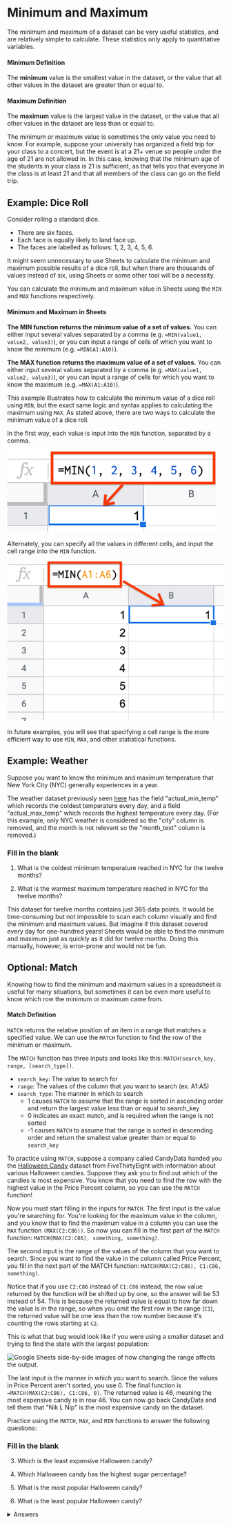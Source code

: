 <!-- Copyright (C)  Google, Runestone Interactive LLC
  This work is licensed under the Creative Commons Attribution-ShareAlike 4.0
  International License. To view a copy of this license, visit
  http://creativecommons.org/licenses/by-sa/4.0/. -->

Minimum and Maximum
===================

The minimum and maximum of a dataset can be very useful statistics, and
are relatively simple to calculate. These statistics only apply to
quantitative variables.

#### Minimum Definition

The **minimum** value is the smallest value in the dataset, or the value
that all other values in the dataset are greater than or equal to.

#### Maximum Definition

The **maximum** value is the largest value in the dataset, or the value
that all other values in the dataset are less than or equal to.

The minimum or maximum value is sometimes the only value you need to
know. For example, suppose your university has organized a field trip
for your class to a concert, but the event is at a 21+ venue so people
under the age of 21 are not allowed in. In this case, knowing that the
minimum age of the students in your class is 21 is sufficient, as that
tells you that everyone in the class is at least 21 and that all members
of the class can go on the field trip.

Example: Dice Roll
------------------

Consider rolling a standard dice.

-   There are six faces.
-   Each face is equally likely to land face up.
-   The faces are labelled as follows: 1, 2, 3, 4, 5, 6.

It might seem unnecessary to use Sheets to calculate the minimum and
maximum possible results of a dice roll, but when there are thousands of
values instead of six, using Sheets or some other tool will be a
necessity.

You can calculate the minimum and maximum value in Sheets using the
`MIN` and `MAX` functions respectively.

#### Minimum and Maximum in Sheets

**The MIN function returns the minimum value of a set of values.** You
can either input several values separated by a comma (e.g.
`=MIN(value1, value2, value3)`), or you can input a range of cells of
which you want to know the minimum (e.g. `=MIN(A1:A10)`).

**The MAX function returns the maximum value of a set of values.** You
can either input several values separated by a comma (e.g.
`=MAX(value1, value2, value3)`), or you can input a range of cells for
which you want to know the maximum (e.g. `=MAX(A1:A10)`).

This example illustrates how to calculate the minimum value of a dice
roll using `MIN`, but the exact same logic and syntax applies to
calculating the maximum using `MAX`. As stated above, there are two ways
to calculate the minimum value of a dice roll.

In the first way, each value is input into the `MIN` function, separated
by a comma.

![Google Sheets image of MIN function, values separated by commas.](figures/minimum_using_values.png)

Alternately, you can specify all the values in different cells, and
input the cell range into the `MIN` function.

![Google Sheets image of MIN function using range of values.](figures/minimum_using_cell_range.png)

In future examples, you will see that specifying a cell range is the
more efficient way to use `MIN`, `MAX`, and other statistical functions.

Example: Weather
----------------

Suppose you want to know the minimum and maximum temperature that New
York City (NYC) generally experiences in a year.

The weather dataset previously seen
[here](variables.md) has the field
"actual\_min\_temp" which records the coldest temperature every day, and
a field "actual\_max\_temp" which records the highest temperature every
day. (For this example, only NYC weather is considered so the "city"
column is removed, and the month is not relevant so the "month\_text"
column is removed.)

### Fill in the blank

1. What is the coldest minimum temperature reached in NYC for the twelve
months?

2. What is the warmest maximum temperature reached in NYC for the twelve
months?

This dataset for twelve months contains just 365 data points. It would
be time-consuming but not impossible to scan each column visually and
find the minimum and maximum values. But imagine if this dataset covered
every day for one-hundred years! Sheets would be able to find the
minimum and maximum just as quickly as it did for twelve months. Doing
this manually, however, is error-prone and would not be fun.

Optional: Match
---------------

Knowing how to find the minimum and maximum values in a spreadsheet is
useful for many situations, but sometimes it can be even more useful to
know which row the minimum or maximum came from.

#### Match Definition

`MATCH` returns the relative position of an item in a range that matches
a specified value. We can use the `MATCH` function to find the row of
the minimum or maximum.

The `MATCH` function has three inputs and looks like this:
`MATCH(search_key, range, [search_type])`.

-   `search_key`: The value to search for
-   `range`: The values of the column that you want to search (ex.
    A1:A5)
-   `search_type`: The manner in which to search
    -   1 causes `MATCH` to assume that the range is sorted in ascending
        order and return the largest value less than or equal to
        search\_key
    -   0 indicates an exact match, and is required when the range is
        not sorted
    -   -1 causes `MATCH` to assume that the range is sorted in
        descending order and return the smallest value greater than or
        equal to `search_key`

To practice using `MATCH`, suppose a company called CandyData handed you
the [Halloween
Candy](https://github.com/fivethirtyeight/data/tree/master/candy-power-ranking)
dataset from FiveThirtyEight with information about various Halloween candies.
Suppose they ask you to find out which of the candies is most expensive. You know
that you need to find the row with the highest value in the Price
Percent column, so you can use the `MATCH` function!

Now you must start filling in the inputs for `MATCH`. The first input is
the value you're searching for. You're looking for the maximum value in
the column, and you know that to find the maximum value in a column you
can use the `MAX` function `(MAX(C2:C86))`. So now you can fill in the
first part of the `MATCH` function:
`MATCH(MAX(C2:C86), something, something)`.

The second input is the range of the values of the column that you want
to search. Since you want to find the value in the column called Price
Percent, you fill in the next part of the MATCH function:
`MATCH(MAX(C2:C86), C1:C86,  something)`.

Notice that if you use `C2:C86` instead of `C1:C86` instead, the row
value returned by the function will be shifted up by one, so the answer
will be 53 instead of 54. This is because the returned value is equal to
how far down the value is in the range, so when you omit the first row
in the range (`C1`), the returned value will be one less than the row
number because it's counting the rows starting at `C2`.

This is what that bug would look like if you were using a smaller
dataset and trying to find the state with the largest population:

![Google Sheets side-by-side images of how changing the range affects
the output.](figures/match.png)

The last input is the manner in which you want to search. Since the
values in Price Percent aren't sorted, you use 0. The final function is
`=MATCH(MAX(C2:C86), C1:C86, 0)`. The returned value is 46, meaning the
most expensive candy is in row 46. You can now go back CandyData and
tell them that \"Nik L Nip\" is the most expensive candy on the dataset.

Practice using the `MATCH`, `MAX`, and `MIN` functions to answer the
following questions:

### Fill in the blank

3. Which is the least expensive Halloween candy?

4. Which Halloween candy has the highest sugar percentage?

5. What is the most popular Halloween candy?

6. What is the least popular Halloween candy?

<details>
<summary>Answers</summary>
<br>
 
1. 2
 
2. 92
 
3. Tootsie Roll Midgies

4. Reeses stuffed with pieces

5. Reeses Peanut Butter Cup

6. Nik L Nip

</details>